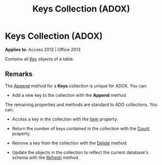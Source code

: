 ﻿---
title: Keys Collection (ADOX)
TOCTitle: Keys Collection (ADOX)
ms:assetid: 0d480c01-1b36-28b9-9135-51958f313995
ms:mtpsurl: https://msdn.microsoft.com/en-us/library/JJ248854(v=office.15)
ms:contentKeyID: 48543215
ms.date: 09/18/2015
mtps_version: v=office.15
---

# Keys Collection (ADOX)


**Applies to**: Access 2013 | Office 2013

Contains all [Key](key-object-adox.md) objects of a table.

## Remarks

The [Append](append-method-adox-keys.md) method for a **Keys** collection is unique for ADOX. You can:

  - Add a new key to the collection with the **Append** method.

The remaining properties and methods are standard to ADO collections. You can:

  - Access a key in the collection with the [Item](item-property-ado.md) property.

  - Return the number of keys contained in the collection with the [Count](count-property-ado.md) property.

  - Remove a key from the collection with the [Delete](delete-method-adox-collections.md) method.

  - Update the objects in the collection to reflect the current database's schema with the [Refresh](refresh-method-ado.md) method.

